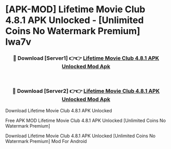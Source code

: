 # [APK-MOD] Lifetime Movie Club 4.8.1 APK Unlocked - [Unlimited Coins No Watermark Premium] lwa7v



<div align="center">
<h3>🔴 Download [Server1] 👉👉 <a href="https://momento.my/?title=Lifetime_Movie_Club_4.8.1_APK_Unlocked">Lifetime Movie Club 4.8.1 APK Unlocked Mod Apk</a></h3><br>

<h3>🔴 Download [Server2] 👉👉 <a href="https://momento.my/?title=Lifetime_Movie_Club_4.8.1_APK_Unlocked">Lifetime Movie Club 4.8.1 APK Unlocked Mod Apk</a></h3>
</div>



Download Lifetime Movie Club 4.8.1 APK Unlocked 

Free APK MOD Lifetime Movie Club 4.8.1 APK Unlocked [Unlimited Coins No Watermark Premium]

Download Lifetime Movie Club 4.8.1 APK Unlocked [Unlimited Coins No Watermark Premium] Mod For Android
